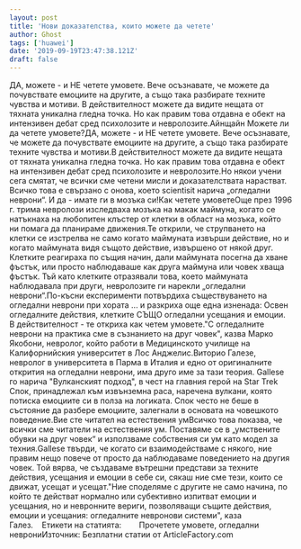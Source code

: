 ```yaml
---
layout: post
title: 'Нови доказателства, които можете да четете'
author: Ghost
tags: ['huawei']
date: '2019-09-19T23:47:38.121Z'
draft: false
---
```


ДА, можете - и НЕ четете умовете. Вече осъзнавате, че можете да почувствате емоциите на другите, а също така разбирате техните чувства и мотиви. В действителност можете да видите нещата от тяхната уникална гледна точка. Но как правим това отдавна е обект на интензивен дебат сред психолозите и невролозите.Айнщайн Можете ли да четете умовете?ДА, можете - и НЕ четете умовете. Вече осъзнавате, че можете да почувствате емоциите на другите, а също така разбирате техните чувства и мотиви.В действителност можете да видите нещата от тяхната уникална гледна точка. Но как правим това отдавна е обект на интензивен дебат сред психолозите и невролозите.Но някои учени сега смятат, че всички сме четени мисли и доказателствата нарастват. Всичко това е свързано с онова, което scientisit нарича „огледални неврони“. И да - имате ги в мозъка си!Как четете умоветеОще през 1996 г. трима невролози изследваха мозъка на макак маймуна, когато се натъкнаха на любопитен клъстер от клетки в област на мозъка, който ни помага да планираме движения.Те открили, че струпването на клетки се изстрелва не само когато маймуната извърши действие, но и когато маймуната видя същото действие, извършено от някой друг. Клетките реагираха по същия начин, дали маймуната посегна да хване фъстък, или просто наблюдаваше как друга маймуна или човек хваща фъстък. Тъй като клетките отразявали това, което маймуната наблюдавала при други, невролозите ги нарекли „огледални неврони“.По-късни експерименти потвърдиха съществуването на огледални неврони при хората ... и разкриха още една изненада: Освен огледалните действия, клетките СЪЩО огледални усещания и емоции. В действителност - те откриха как четем умовете."С огледалните неврони на практика сме в съзнанието на друг човек", казва Марко Якобони, невролог, който работи в Медицинското училище на Калифорнийския университет в Лос Анджелис.Виторио Галезе, невролог в университета в Парма в Италия и едно от оригиналните открития на огледални неврони, има друго име за тази теория. Gallese го нарича "Вулканският подход", в чест на главния герой на Star Trek Спок, принадлежал към извънземна раса, наречена вулкани, която потиска емоциите си в полза на логиката. Спок често не беше в състояние да разбере емоциите, залегнали в основата на човешкото поведение.Вие сте читател на естествения умВсичко това показва, че всички сме читатели на естествения ум. Поставяме се в „умствените обувки на друг човек“ и използваме собствения си ум като модел за техния.Gallese твърди, че когато си взаимодействаме с някого, ние правим нещо повече от просто да наблюдаваме поведението на другия човек. Той вярва, че създаваме вътрешни представи за техните действия, усещания и емоции в себе си, сякаш ние сме тези, които се движат, усещат и усещат."Ние споделяме с другите не само начина, по който те действат нормално или субективно изпитват емоции и усещания, но и невронните вериги, позволяващи същите действия, емоции и усещания: огледалните невронови системи", каза Галез.    Етикети на статията:        Прочетете умовете, огледални неврониИзточник: Безплатни статии от ArticleFactory.com
